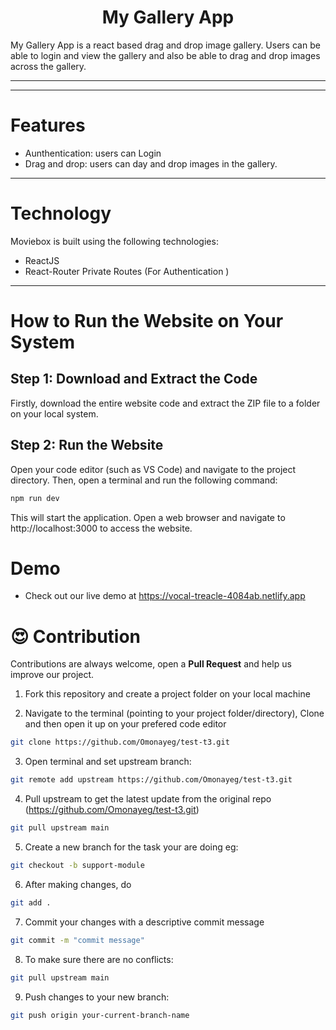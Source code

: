 
<h1 align="center">My Gallery App</h1>
My Gallery App is a react based drag and drop image gallery. Users can be able to login and view the gallery and also be able to drag and drop images across the gallery.
<hr/>

<hr/>

#  Features 

- Aunthentication: users can Login
- Drag and drop: users can day and drop images in the gallery.

<hr/>

#  Technology

Moviebox is built using the following technologies:

- ReactJS
- React-Router Private Routes (For Authentication )

<hr/>

#  How to Run the Website on Your System

## Step 1: Download and Extract the Code

Firstly, download the entire website code and extract the ZIP file to a folder on your local system.


## Step 2: Run the Website

Open your code editor (such as VS Code) and navigate to the project directory. Then, open a terminal and run the following command:

```bash
npm run dev
```
This will start the application. Open a web browser and navigate to http://localhost:3000 to access the website.

#  Demo 

- Check out our live demo at
  https://vocal-treacle-4084ab.netlify.app

# 😍 Contribution
Contributions are always welcome, open a **Pull Request** and help us improve our project.

1.  Fork this repository and create a project folder on your local machine

2. Navigate to the terminal (pointing to your project folder/directory), Clone and then open it up on your prefered code editor
```bash 
git clone https://github.com/Omonayeg/test-t3.git

```

3.  Open terminal and set upstream branch:  
```bash 
git remote add upstream https://github.com/Omonayeg/test-t3.git

```

4.  Pull upstream to get the latest update from the original repo (https://github.com/Omonayeg/test-t3.git)
```bash
git pull upstream main
```

5.  Create a new branch for the task your are doing eg: 
```bash
git checkout -b support-module
```

6.  After making changes, do
```bash
git add .
```

7.  Commit your changes with a descriptive commit message 
```bash
git commit -m "commit message"
```

8.  To make sure there are no conflicts:
```bash
git pull upstream main
```

9.  Push changes to your new branch: 
```bash
git push origin your-current-branch-name
